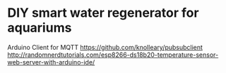 # DIY smart water regenerator for aquariums

Arduino Client for MQTT
https://github.com/knolleary/pubsubclient
http://randomnerdtutorials.com/esp8266-ds18b20-temperature-sensor-web-server-with-arduino-ide/
